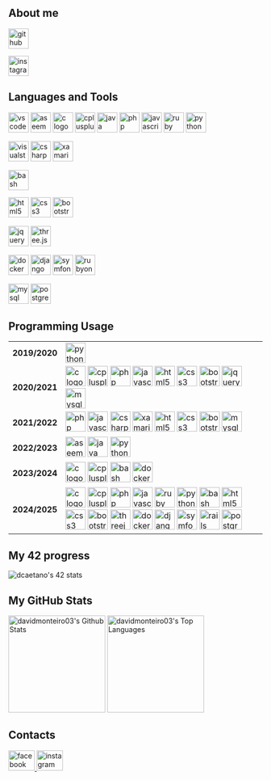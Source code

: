 ## About me

<p>
    <a href="https://github.com/davidmonteiro03" target="_blank">
        <img src="https://img.shields.io/badge/GitHub-181717?logo=github&logoColor=white&style=for-the-badge" height="40" alt="github logo" />
    </a>
</p>
<p>
    <a href="https://www.instagram.com/davidmonteiro03/" target="_blank">
        <img src="https://img.shields.io/badge/Instagram-E4405F?logo=instagram&logoColor=white&style=for-the-badge" height="40" alt="instagram logo" />
    </a>
</p>

## Languages and Tools

<p>
    <img src="https://img.shields.io/badge/Visual%20Studio%20Code-007ACC?style=for-the-badge&logo=vscode&logoColor=white" height="40" alt="vscode logo" />
    <img src="https://simpleicons.org/icons/assemblyscript.svg" height="40" alt="aseembly logo"/>
    <img src="https://cdn.jsdelivr.net/gh/devicons/devicon/icons/c/c-original.svg" height="40" alt="c logo"/>
    <img src="https://cdn.jsdelivr.net/gh/devicons/devicon/icons/cplusplus/cplusplus-original.svg" height="40" alt="cplusplus logo"/>
    <img src="https://cdn.jsdelivr.net/gh/devicons/devicon/icons/java/java-original-wordmark.svg" height="40" alt="java logo"/>
    <img src="https://cdn.jsdelivr.net/gh/devicons/devicon/icons/php/php-original.svg" height="40" alt="php logo"/>
    <img src="https://cdn.jsdelivr.net/gh/devicons/devicon/icons/javascript/javascript-original.svg" height="40" alt="javascript logo"/>
    <img src="https://cdn.jsdelivr.net/gh/devicons/devicon/icons/ruby/ruby-original.svg" height="40" alt="ruby logo"/>
    <img src="https://cdn.jsdelivr.net/gh/devicons/devicon/icons/python/python-original-wordmark.svg" height="40" alt="python logo"/>
</p>

<p>
    <img src="https://img.shields.io/badge/Visual%20Studio-5C2D91?style=for-the-badge" height="40" alt="visualstudio logo"/>
    <img src="https://cdn.jsdelivr.net/gh/devicons/devicon/icons/csharp/csharp-original.svg" height="40" alt="csharp logo"/>
    <img src="https://cdn.jsdelivr.net/gh/devicons/devicon/icons/xamarin/xamarin-original.svg" height="40" alt="xamarin logo"/>
</p>

<p>
    <img src="https://img.shields.io/badge/Bash-4EAA25?style=for-the-badge&logo=gnubash&logoColor=white" height="40" alt="bash logo"/>
</p>

<p>
    <img src="https://img.shields.io/badge/HTML5-E34F26?style=for-the-badge&logo=html5&logoColor=white" height="40" alt="html5 logo"/>
    <img src="https://img.shields.io/badge/CSS3-1572B6?style=for-the-badge&logo=css3&logoColor=white" height="40" alt="css3 logo"/>
    <img src="https://img.shields.io/badge/Bootstrap-7952B3?style=for-the-badge&logo=bootstrap&logoColor=white" height="40" alt="bootstrap logo"/>
</p>

<p>
    <img src="https://img.shields.io/badge/jQuery-0769AD?style=for-the-badge&logo=jquery&logoColor=white" height="40" alt="jquery logo"/>
    <img src="https://img.shields.io/badge/Three.js-000000?style=for-the-badge&logo=three.js&logoColor=white" height="40" alt="three.js logo"/>
</p>

<p>
    <img src="https://img.shields.io/badge/Docker-2496ED?style=for-the-badge&logo=docker&logoColor=white" height="40" alt="docker logo"/>
    <img src="https://img.shields.io/badge/Django-092E20?style=for-the-badge&logo=django&logoColor=white" height="40" alt="django logo"/>
    <img src="https://img.shields.io/badge/Symfony-000000?style=for-the-badge&logo=symfony&logoColor=white" height="40" alt="symfony logo"/>
    <img src="https://img.shields.io/badge/rubyonrails-D30001?style=for-the-badge&logo=rubyonrails&logoColor=white" height="40" alt="rubyonrails logo"/>
</p>

<p>
    <img src="https://img.shields.io/badge/MySQL-1572B6?style=for-the-badge&logo=mysql&logoColor=white" height="40" alt="mysql logo"/>
    <img src="https://img.shields.io/badge/PostgreSQL-4169E1?style=for-the-badge&logo=postgresql&logoColor=white" height="40" alt="postgresql logo"/>
</p>

## Programming Usage

<table>
    <!-- 2019/2020 -->
    <tr>
        <td><b>2019/2020</b></td>
        <td>
            <img src="https://cdn.jsdelivr.net/gh/devicons/devicon/icons/python/python-original-wordmark.svg" height="40" alt="python logo"/>
        </td>
    </tr>
    <!-- 2020/2021 -->
    <tr>
        <td><b>2020/2021</b></td>
        <td>
            <img src="https://cdn.jsdelivr.net/gh/devicons/devicon/icons/c/c-original.svg" height="40" alt="c logo"/>
            <img src="https://cdn.jsdelivr.net/gh/devicons/devicon/icons/cplusplus/cplusplus-original.svg" height="40" alt="cplusplus logo"/>
            <img src="https://cdn.jsdelivr.net/gh/devicons/devicon/icons/php/php-original.svg" height="40" alt="php logo"/>
            <img src="https://cdn.jsdelivr.net/gh/devicons/devicon/icons/javascript/javascript-original.svg" height="40" alt="javascript logo"/>
            <img src="https://cdn.jsdelivr.net/gh/devicons/devicon/icons/html5/html5-original-wordmark.svg" height="40" alt="html5 logo"/>
            <img src="https://cdn.jsdelivr.net/gh/devicons/devicon/icons/css3/css3-original-wordmark.svg" height="40" alt="css3 logo"/>
            <img src="https://cdn.jsdelivr.net/gh/devicons/devicon/icons/bootstrap/bootstrap-plain-wordmark.svg" height="40" alt="bootstrap logo"/>
            <img src="https://cdn.jsdelivr.net/gh/devicons/devicon/icons/jquery/jquery-original-wordmark.svg" height="40" alt="jquery logo"/>
            <img src="https://cdn.jsdelivr.net/gh/devicons/devicon/icons/mysql/mysql-original-wordmark.svg" height="40" alt="mysql logo"/>
        </td>
    </tr>
    <!-- 2021/2022 -->
    <tr>
        <td><b>2021/2022</b></td>
        <td>
            <img src="https://cdn.jsdelivr.net/gh/devicons/devicon/icons/php/php-original.svg" height="40" alt="php logo"/>
            <img src="https://cdn.jsdelivr.net/gh/devicons/devicon/icons/javascript/javascript-original.svg" height="40" alt="javascript logo"/>
            <img src="https://cdn.jsdelivr.net/gh/devicons/devicon/icons/csharp/csharp-original.svg" height="40" alt="csharp logo"/>
            <img src="https://cdn.jsdelivr.net/gh/devicons/devicon/icons/xamarin/xamarin-original.svg" height="40" alt="xamarin logo"/>
            <img src="https://cdn.jsdelivr.net/gh/devicons/devicon/icons/html5/html5-original-wordmark.svg" height="40" alt="html5 logo"/>
            <img src="https://cdn.jsdelivr.net/gh/devicons/devicon/icons/css3/css3-original-wordmark.svg" height="40" alt="css3 logo"/>
            <img src="https://cdn.jsdelivr.net/gh/devicons/devicon/icons/bootstrap/bootstrap-plain-wordmark.svg" height="40" alt="bootstrap logo"/>
            <img src="https://cdn.jsdelivr.net/gh/devicons/devicon/icons/mysql/mysql-original-wordmark.svg" height="40" alt="mysql logo"/>
        </td>
    </tr>
    <!-- 2022/2023 -->
    <tr>
        <td><b>2022/2023</b></td>
        <td>
            <img src="https://simpleicons.org/icons/assemblyscript.svg" height="40" alt="aseembly logo"/>
            <img src="https://cdn.jsdelivr.net/gh/devicons/devicon/icons/java/java-original-wordmark.svg" height="40" alt="java logo"/>
            <img src="https://cdn.jsdelivr.net/gh/devicons/devicon/icons/python/python-original-wordmark.svg" height="40" alt="python logo"/>
        </td>
    </tr>
    <!-- 2023/2024 -->
    <tr>
        <td><b>2023/2024</b></td>
        <td>
            <img src="https://cdn.jsdelivr.net/gh/devicons/devicon/icons/c/c-original.svg" height="40" alt="c logo"/>
            <img src="https://cdn.jsdelivr.net/gh/devicons/devicon/icons/cplusplus/cplusplus-original.svg" height="40" alt="cplusplus logo"/>
            <img src="https://cdn.jsdelivr.net/gh/devicons/devicon/icons/bash/bash-original.svg" height="40" alt="bash logo"/>
            <img src="https://cdn.jsdelivr.net/gh/devicons/devicon/icons/docker/docker-original.svg" height="40" alt="docker logo"/>
        </td>
    </tr>
    <!-- 2024/2025 -->
    <tr>
        <td><b>2024/2025</b></td>
        <td>
            <img src="https://cdn.jsdelivr.net/gh/devicons/devicon/icons/c/c-original.svg" height="40" alt="c logo"/>
            <img src="https://cdn.jsdelivr.net/gh/devicons/devicon/icons/cplusplus/cplusplus-original.svg" height="40" alt="cplusplus logo"/>
            <img src="https://cdn.jsdelivr.net/gh/devicons/devicon/icons/php/php-original.svg" height="40" alt="php logo"/>
            <img src="https://cdn.jsdelivr.net/gh/devicons/devicon/icons/javascript/javascript-original.svg" height="40" alt="javascript logo"/>
            <img src="https://cdn.jsdelivr.net/gh/devicons/devicon/icons/ruby/ruby-original.svg" height="40" alt="ruby logo"/>
            <img src="https://cdn.jsdelivr.net/gh/devicons/devicon/icons/python/python-original-wordmark.svg" height="40" alt="python logo"/>
            <img src="https://cdn.jsdelivr.net/gh/devicons/devicon/icons/bash/bash-original.svg" height="40" alt="bash logo"/>
            <img src="https://cdn.jsdelivr.net/gh/devicons/devicon/icons/html5/html5-original-wordmark.svg" height="40" alt="html5 logo"/>
            <img src="https://cdn.jsdelivr.net/gh/devicons/devicon/icons/css3/css3-original-wordmark.svg" height="40" alt="css3 logo"/>
            <img src="https://cdn.jsdelivr.net/gh/devicons/devicon/icons/bootstrap/bootstrap-plain-wordmark.svg" height="40" alt="bootstrap logo"/>
            <img src="https://cdn.jsdelivr.net/gh/devicons/devicon@latest/icons/threejs/threejs-original.svg" height="40" alt="threejs logo"/>
            <img src="https://cdn.jsdelivr.net/gh/devicons/devicon/icons/docker/docker-original.svg" height="40" alt="docker logo"/>
            <img src="https://cdn.jsdelivr.net/gh/devicons/devicon/icons/django/django-plain.svg" height="40" alt="django logo"/>
            <img src="https://cdn.jsdelivr.net/gh/devicons/devicon@latest/icons/symfony/symfony-original.svg" height="40" alt="symfony logo"/>
            <img src="https://cdn.jsdelivr.net/gh/devicons/devicon@latest/icons/rails/rails-original-wordmark.svg" height="40" alt="rails logo"/>
            <img src="https://cdn.jsdelivr.net/gh/devicons/devicon@latest/icons/postgresql/postgresql-original.svg" height="40" alt="postgresql logo"/>
        </td>
    </tr>
</table>

## My 42 progress

<p>
    <img src="https://badge.mediaplus.ma/binary/dcaetano?1337Badge=off&UM6P=off" alt="dcaetano's 42 stats" />
</p>

## My GitHub Stats

<p>
    <img alt="davidmonteiro03's Github Stats" src="https://denvercoder1-github-readme-stats.vercel.app/api/?username=davidmonteiro03&show_icons=true&include_all_commits=true&count_private=true&theme=react&hide_border=true&bg_color=172f45&title_color=b1c2d3&icon_color=2d7cc5" height="192px"/>
    <img alt="davidmonteiro03's Top Languages" src="https://denvercoder1-github-readme-stats.vercel.app/api/top-langs/?username=davidmonteiro03&langs_count=20&layout=compact&theme=react&hide_border=true&bg_color=172f45&title_color=b1c2d3&icon_color=2d7cc5&hide=Jupyter%20Notebook,Roff" height="192px"/>
</p>

## Contacts

<p align="left">
    <a href="https://fb.com/david.monteiro.3304" target="blank">
        <img src="https://cdn.jsdelivr.net/gh/devicons/devicon/icons/facebook/facebook-original.svg" width="52" height="40" alt="facebook logo"  />
    </a>
    <a href="https://instagram.com/davidmonteiro03" target="blank">
        <img src="https://raw.githubusercontent.com/maurodesouza/profile-readme-generator/master/src/assets/icons/social/instagram/default.svg" width="52" height="40" alt="instagram logo"  />
    </a>
</p>
